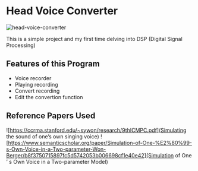 # Head Voice Converter
![head-voice-converter](https://github.com/user-attachments/assets/7d928af9-1e1a-4a98-93cd-f6b71b9faa34)

This is a simple project and my first time delving into DSP (Digital Signal Processing)

## Features of this Program
- Voice recorder
- Playing recording
- Convert recording
- Edit the convertion function

## Reference Papers Used
![https://ccrma.stanford.edu/~sywon/research/9thICMPC.pdf](Simulating the sound of one’s own singing voice)
![https://www.semanticscholar.org/paper/Simulation-of-One-%E2%80%99-s-Own-Voice-in-a-Two-parameter-Won-Berger/b8f3750715897fc5d5742053b006698cf1e40e42](Simulation of One ’ s Own Voice in a Two-parameter Model)
